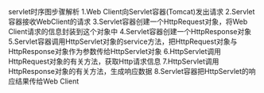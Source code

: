 servlet时序图步骤解析
1.Web Client向Servlet容器(Tomcat)发出请求
2.Servlet容器接收WebClient的请求
3.Servlet容器创建一个HttpRequest对象，将Web Client请求的信息封装到这个对象中
4.Servlet容器创建一个HttpResponse对象
5.Servlet容器调用HttpServlet对象的service方法，把HttpRequest对象与HttpResponse对象作为参数传给HttpServlet对象
6.HttpServlet调用HttpRequest对象的有关方法，获取Http请求信息
7.HttpServlet调用HttpResponse对象的有关方法，生成响应数据
8.Servlet容器把HttpServlet的响应结果传给Web Client